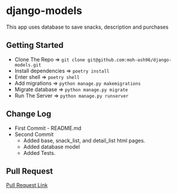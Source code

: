 # django-models

This app uses database to save snacks, description and purchases

## Getting Started

* Clone The Repo => `git clone git@github.com:moh-ash96/django-models.git`
* Install dependencies => `poetry install`
* Enter shell => `poetry shell`
* Add migrations => `python manage.py makemigrations`
* Migrate database => `python manage.py migrate`
* Run The Server => `python manage.py runserver`

## Change Log

* First Commit - README.md
* Second Commit
    * Added base, snack_list, and detail_list html pages.
    * Added database model
    * Added Tests.

## Pull Request

[Pull Request Link](https://github.com/moh-ash96/django-models/pull/1)
